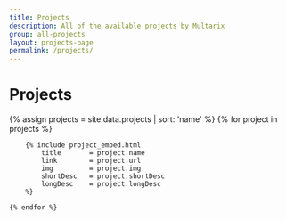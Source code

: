 ```yaml
---
title: Projects
description: All of the available projects by Multarix
group: all-projects
layout: projects-page
permalink: /projects/
---
```


<h1 class="text-center title-margin">Projects</h1>

<div class="projects">
	{% assign projects = site.data.projects | sort: 'name' %}
	{% for project in projects %}

		{% include project_embed.html
			title		= project.name
			link		= project.url
			img			= project.img
			shortDesc	= project.shortDesc
			longDesc	= project.longDesc
		%}

	{% endfor %}
</div>